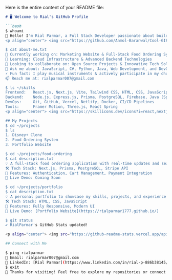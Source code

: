 Here is the entire content of your README file:

```markdown
# 🖥️ Welcome to Rial's GitHub Profile  

```bash
$ whoami
👋 Hello! I'm Rial Parmar, a Full Stack Developer passionate about building innovative and scalable applications.
<p align="center"> <img src="https://github.com/Anmol-Baranwal/Cool-GIFs-For-GitHub/assets/74038190/9be4d344-6782-461a-b5a6-32a07bf7b34e" width="600" alt="animated hello"> </p>

$ cat about-me.txt
🔭 Currently working on: Marketing Website & Full-Stack Food Ordering System
🌱 Learning: Cloud Infrastructure & Advanced Backend Technologies
👯 Looking to collaborate on: Open Source Projects & Innovative Tech Solutions
💬 Ask me about: JavaScript, C#, Python, Java, Web Development, and DevOps
⚡ Fun fact: I play musical instruments & actively participate in my church choir 🎵
📫 Reach me at: rialparmar007@gmail.com

$ ls ~/skills
Frontend:   React.js, Next.js, Vite, Tailwind CSS, HTML, CSS, JavaScript, TypeScript
Backend:    Node.js, Express.js, Prisma, PostgreSQL, Firebase, Java (Spring Boot)
DevOps:     Git, GitHub, Vercel, Netlify, Docker, CI/CD Pipelines
Tools:      Framer Motion, Three.js, React Spring
<p align="center"> <img src="https://skillicons.dev/icons?i=react,nextjs,tailwind,nodejs,postgres,docker,prisma,git" /> </p>

## My Projects
$ cd ~/projects
$ ls
1. Disney+ Clone
2. Food Ordering System
3. Portfolio Website

$ cd ~/projects/food-ordering
$ cat description.txt
💡 A full-stack food ordering application with real-time updates and seamless checkout.
🛠 Tech Stack: Next.js, Prisma, PostgreSQL, Stripe API
🚀 Features: Authentication, Cart Management, Payment Integration
🔗 Live Demo: Coming Soon

$ cd ~/projects/portfolio
$ cat description.txt
💡 A personal portfolio to showcase my skills, projects, and experience.
🛠 Tech Stack: HTML, CSS, JavaScript
🚀 Features: Fully Responsive, Modern UI
🔗 Live Demo: [Portfolio Website](https://rialparmar1777.github.io/)

$ git status
✔️ RialParmar's GitHub Stats updated!

<p align="center"> <img src="https://github-readme-stats.vercel.app/api?username=rialparmar1777&show_icons=true&theme=radical" alt="GitHub Stats"> </p>

## Connect with Me

$ ping rialparmar
📩 Email: rialparmar007@gmail.com
🔗 LinkedIn: [Rial Parmar](https://www.linkedin.com/in/rial-p-886b38145/)
$ exit
🚀 Thanks for visiting! Feel free to explore my repositories or connect with me. Keep coding! 💻
```
